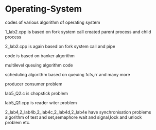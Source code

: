 # Operating-System
codes of various algorithm of operating system

1_lab2.cpp is based on fork system call created parent process and child process



2_lab2.cpp is again based on fork system call and pipe


code is based on banker algorithm


multilevel queuing algorithm code 


scheduling algorithm based on queuing fcfs,rr and many more

producer consumer problem 

lab5_Q2.c is chopstick problem

lab5_Q1.cpp is reader witer problem


2_lab4,2_lab4b,2_lab4c,2_lab4d,2_lab4e have synchronisation problems algorithm of test and set,semaphore wait and signal,lock and unlock problem etc.

